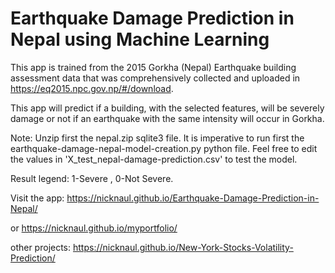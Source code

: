 # Earthquake Damage Prediction in Nepal using Machine Learning

This app is trained from the 2015 Gorkha (Nepal) Earthquake building assessment data that was comprehensively collected and uploaded in https://eq2015.npc.gov.np/#/download. 

This app will predict if a building, with the selected features, will be severely damage or not if an earthquake with the same intensity will occur in Gorkha.

Note: Unzip first the nepal.zip sqlite3 file. It is imperative to run first the earthquake-damage-nepal-model-creation.py python file. Feel free to edit the values in 'X_test_nepal-damage-prediction.csv' to test the model. 


Result legend: 1-Severe , 0-Not Severe. 

Visit the app: https://nicknaul.github.io/Earthquake-Damage-Prediction-in-Nepal/

or https://nicknaul.github.io/myportfolio/

other projects: https://nicknaul.github.io/New-York-Stocks-Volatility-Prediction/
